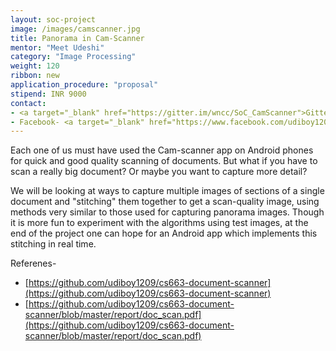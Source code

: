 ```yaml
---
layout: soc-project
image: /images/camscanner.jpg
title: Panorama in Cam-Scanner
mentor: "Meet Udeshi"
category: "Image Processing"
weight: 120
ribbon: new
application_procedure: "proposal"
stipend: INR 9000
contact:
- <a target="_blank" href="https://gitter.im/wncc/SoC_CamScanner">Gitter</a>
- Facebook- <a target="_blank" href="https://www.facebook.com/udiboy1209">Meet Udeshi</a>
---
```


Each one of us must have used the Cam-scanner app on Android phones for quick and good quality scanning of documents. But what if you have to scan a really big document? Or maybe you want to capture more detail?

<!--break-->

We will be looking at ways to capture multiple images of sections of a single document and "stitching" them together to get a scan-quality image, using methods very similar to those used for capturing panorama images. Though it is more fun to experiment with the algorithms using test images, at the end of the project one can hope for an Android app which implements this stitching in real time.

Referenes-

- [https://github.com/udiboy1209/cs663-document-scanner](https://github.com/udiboy1209/cs663-document-scanner)
- [https://github.com/udiboy1209/cs663-document-scanner/blob/master/report/doc_scan.pdf](https://github.com/udiboy1209/cs663-document-scanner/blob/master/report/doc_scan.pdf)